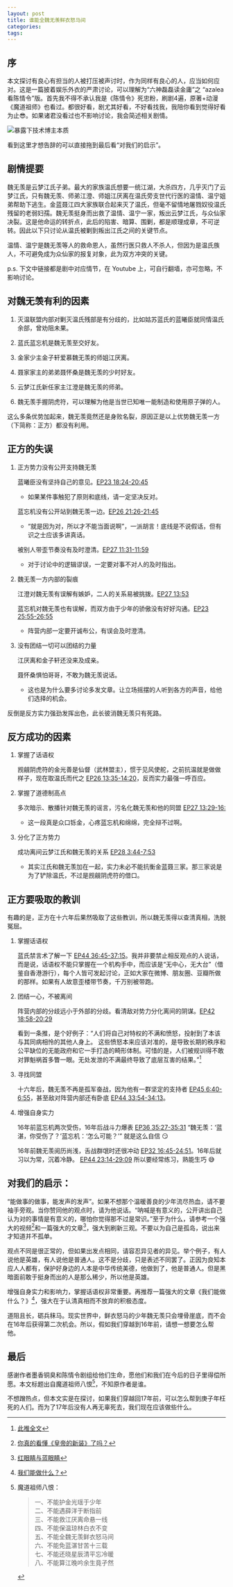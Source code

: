 ```yaml
---
layout: post
title: 谁能全魏无羡鲜衣怒马间
categories:
tags:
---
```


序
--

本文探讨有良心有担当的人被打压被声讨时，作为同样有良心的人，应当如何应对。这是一篇披着娱乐外衣的严肃讨论，可以理解为“六神磊磊读金庸”之 “azalea 看陈情令”版。首先我不得不承认我是《陈情令》死忠粉，刷剧4遍，原著+动漫《魔道祖师》也看过。都很好看，剧尤其好看，不好看找我，我陪你看到觉得好看为止😎。如果诸君没看过也不影响讨论，我会简述相关剧情。

![暴露下技术博主本质](/images/2020/02/chenqingling_flowchart.svg)

看到这里才想告辞的可以直接拖到最后看“对我们的启示”。

剧情提要
--------

魏无羡是云梦江氏子弟。最大的家族温氏想要一统江湖，大杀四方，几乎灭门了云梦江氏，只有魏无羡、师弟江澄、师姐江厌离在温氏旁支世代行医的温情、温宁姐弟帮助下逃生。金蓝聂江四大家族联合起来灭了温氏，但毫不留情地屠戮奴役温氏残留的老弱妇孺。魏无羡挺身而出救了温情、温宁一家，叛出云梦江氏，与众仙家决裂。这是他命运的转折点，此后的陷害、暗算、围剿，都是顺理成章，不可逆转。因此以下只讨论从温氏被剿到叛出江氏之间的关键节点。

温情、温宁是魏无羡等人的救命恩人，虽然行医只救人不杀人，但因为是温氏族人，不可避免成为众仙家的报复对象，此为双方冲突的关键。

p.s. 下文中链接都是剧中对应情节，在 Youtube 上，可自行翻墙，亦可忽略，不影响讨论。

对魏无羡有利的因素
------------------

1. 灭温联盟内部对剿灭温氏残部是有分歧的，比如姑苏蓝氏的蓝曦臣就同情温氏余部，曾劝阻未果。

2. 蓝氏蓝忘机是魏无羡至交好友。

3. 金家少主金子轩爱慕魏无羡的师姐江厌离。

4. 聂家家主的弟弟聂怀桑是魏无羡的少时好友。

5. 云梦江氏新任家主江澄是魏无羡的师弟。

6. 魏无羡手握阴虎符，可以理解为他是当世已知唯一能制造和使用原子弹的人。

这么多条优势加起来，魏无羡竟然还是身败名裂，原因正是以上优势魏无羡一方（下简称：正方）都没有利用。

正方的失误
----------

1. 正方势力没有公开支持魏无羡

   蓝曦臣没有坚持自己的意见。[EP23 18:24-20:45](https://youtu.be/m3YQX51sE60?t=1104)

   - 如果某件事触犯了原则和底线，请一定坚决反对。

   蓝忘机没有公开站到魏无羡一边。[EP26 21:26-21:45](https://youtu.be/ke4Heqip8DM?t=1286)

   - “就是因为对，所以才不能当面说啊”，一派胡言！底线是不说假话，但有识之士应该多讲真话。
   
   被别人带歪节奏没有及时澄清。[EP27 11:31-11:59](https://youtu.be/2kkK9bM9gvE?t=691)

   - 对于讨论中的逻辑谬误，一定要对事不对人的及时指出。

2. 魏无羡一方内部的裂痕

   江澄对魏无羡有误解有嫉妒，二人的关系易被挑拨。[EP27 13:53](https://youtu.be/2kkK9bM9gvE?t=833)

   蓝忘机对魏无羡也有误解，而双方由于少年的骄傲没有好好沟通。[EP23 25:55-26:55](https://youtu.be/m3YQX51sE60?t=1555)

   - 阵营内部一定要开诚布公，有误会及时澄清。

3. 没有团结一切可以团结的力量

   江厌离和金子轩还没来及成亲。

   聂怀桑惧怕哥哥，不敢为魏无羡说话。

   - 这也是为什么要多讨论多发文章。让立场摇摆的人听到各方的声音，给他们选择的机会。

反倒是反方实力强劲发挥出色，此长彼消魏无羡只有死路。

反方成功的因素
--------------

1. 掌握了话语权

   觊觎阴虎符的金光善是仙督（武林盟主），惯于见风使舵，之前抗温就是做做样子，现在取温氏而代之 [EP26 13:35-14:20](https://youtu.be/ke4Heqip8DM?t=815)，反而实力最强一呼百应。

2. 掌握了道德制高点

   多次暗示、散播针对魏无羡的谣言，污名化魏无羡和他的同盟 [EP27 13:29-16:](https://youtu.be/2kkK9bM9gvE?t=809)

   - 这一段真是众口铄金，心疼蓝忘机和绵绵，完全辩不过啊。

3. 分化了正方势力

   成功离间云梦江氏和魏无羡的关系 [EP28 3:44-7:53](https://youtu.be/SPI0xkirNgU?t=224)

   - 其实江氏和魏无羡加在一起，实力未必不能抗衡金蓝聂三家。那三家说是为了铲除温氏，不过是觊觎阴虎符的借口。

正方要吸取的教训
----------------

有趣的是，正方在十六年后果然吸取了这些教训，所以魏无羡得以查清真相，洗脱冤屈。

1. 掌握话语权

   蓝氏禁言术了解一下 [EP44 36:45-37:15](https://youtu.be/LPQxdhIG0Ns?t=2205)。我并非要禁止相反观点的人说话，而是说，话语权不能只掌握在一个机构手中，而应该是“无中心，无大台”（借鉴自香港游行），每个人皆可发起讨论，正如大家在微博、朋友圈、豆瓣所做的那样。如果有人故意歪楼带节奏，千万别被带跑。

2. 团结一心，不被离间

   阵营内部的分歧远小于外部的分歧。看清敌对势力分化离间的阴谋。[EP42 18:58-20:29](https://youtu.be/IWNjDZ3oir0?t=1138)

   看到一条推，是个好例子：“人们将自己对特权的不满和愤怒，投射到了本该与其同病相怜的其他人身上。
这些愤怒本来应该对准的，是导致长期的秩序和公平缺位的无能政府和它一手打造的畸形体制。可惜的是，人们被规训得不敢对罪魁祸首多瞥一眼。无处发泄的不满最终导致了底层互害的结果。”[^1]

3. 寻找同盟

   十六年后，魏无羡不再是孤军奋战，因为他有一群坚定的支持者 [EP45 6:40-6:55](https://youtu.be/l1AwdfmA1Yo?t=400)，甚至敌对阵营内部还有卧底 [EP44 33:54-34:13](https://youtu.be/LPQxdhIG0Ns?t=2034)。

4. 增强自身实力

   16年前蓝忘机两次受伤，16年后战斗力爆表 [EP36 35:27-35:31](https://youtu.be/jB5QOPqCmsg?t=2127) “魏无羡：‘蓝湛，你受伤了？’蓝忘机：‘怎么可能？’” 就是这么自信 😏

   16年前魏无羡阅历尚浅，舌战群氓时还很冲动 [EP32 16:45-24:51](https://youtu.be/3Rk6T0kOGrI?t=1005)。16年后就习以为常，沉着冷静。 [EP44 23:14-29:09](https://youtu.be/LPQxdhIG0Ns?t=1396) 所以要经常练习，熟能生巧 😅

对我们的启示：
-------------

“能做事的做事，能发声的发声”。如果不想那个温暖善良的少年流尽热血，请不要袖手旁观。当你赞同他的观点时，请为他说话。“呐喊是有意义的，公开讲出自己认为对的事情是有意义的，哪怕你觉得那不过是常识。”至于为什么，请参考一个强大的视频[^2]和一篇强大的文章[^3]，强大到刷新三观。不要以为自己是孤岛，说出来才知道并不孤单。

观点不同是很正常的，但如果出发点相同，请容忍异见者的异见。举个例子，有人说他是英雄，有人说他是普通人。这不是分歧，只是表述不同罢了。正因为良知本应人人都有，保护好身边的人本是中华传统美德，他做到了，他是普通人。但是黑暗面前敢于挺身而出的人是那么稀少，所以他是英雄。

增强自身实力和影响力，掌握话语权非常重要。再推荐一篇强大的文章《我们能做什么？》[^4]，强大在于认清真相而不放弃的积极态度。

道阻且长，砺兵秣马。现实世界中，鲜衣怒马的少年魏无羡只会埋骨崖底，而不会在16年后获得第二次机会。所以，假如我们穿越到16年前，请想一想要怎么帮他。

最后
----

感谢作者墨香铜臭和陈情令剧组给他们生命，愿他们和我们在今后的日子里得偿所愿。本文标题出自魔道祖师八恨[^5]，不知原作者是谁。

不想蹭热点，但本文实是在探讨，如果我们穿越回17年前，可以怎么帮到庚子年枉死的人们。而为了17年后没有人再无辜死去，我们现在应该做些什么。

[^1]: [此推全文](https://twitter.com/IreneFu13/status/1225790766225616896)
[^2]: [你真的看懂《皇帝的新装》了吗？](https://m.bilibili.com/video/av27732823)
[^3]: [红眼睛与蓝眼睛](https://www.douban.com/note/722016460/)
[^4]: [我们能做什么？](https://www.douban.com/note/745786657/)
[^5]: 魔道祖师八恨：
    > 一、不能护金光瑶于少年  
    > 二、不能遇薛洋于断指前  
    > 三、不能救江厌离命悬一线  
    > 四、不能保温琼林白衣不变  
    > 五、不能全魏无羡鲜衣怒马间  
    > 六、不能免蓝湛甘苦十三载  
    > 七、不能还晓星辰清平忘冷暖  
    > 八、不能算江晚吟余生竟孑然

